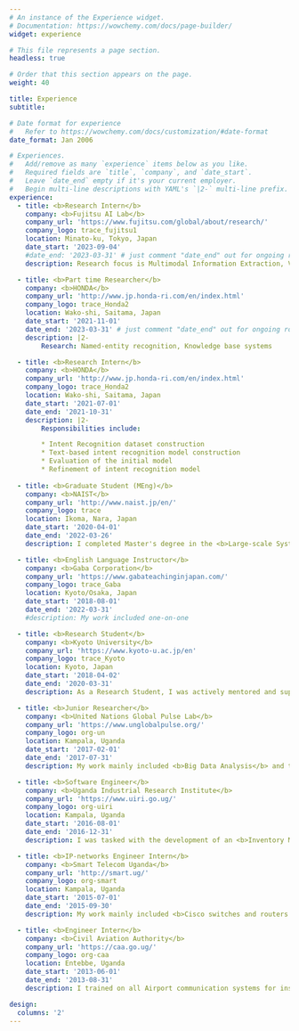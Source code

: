 ```yaml
---
# An instance of the Experience widget.
# Documentation: https://wowchemy.com/docs/page-builder/
widget: experience

# This file represents a page section.
headless: true

# Order that this section appears on the page.
weight: 40

title: Experience
subtitle:

# Date format for experience
#   Refer to https://wowchemy.com/docs/customization/#date-format
date_format: Jan 2006

# Experiences.
#   Add/remove as many `experience` items below as you like.
#   Required fields are `title`, `company`, and `date_start`.
#   Leave `date_end` empty if it's your current employer.
#   Begin multi-line descriptions with YAML's `|2-` multi-line prefix.
experience:
  - title: <b>Research Intern</b>
    company: <b>Fujitsu AI Lab</b>
    company_url: 'https://www.fujitsu.com/global/about/research/'
    company_logo: trace_fujitsu1
    location: Minato-ku, Tokyo, Japan
    date_start: '2023-09-04'
    #date_end: '2023-03-31' # just comment "date_end" out for ongoing roles.
    description: Research focus is Multimodal Information Extraction, Visual Language Models (VLM).

  - title: <b>Part time Researcher</b>
    company: <b>HONDA</b>
    company_url: 'http://www.jp.honda-ri.com/en/index.html'
    company_logo: trace_Honda2
    location: Wako-shi, Saitama, Japan
    date_start: '2021-11-01'
    date_end: '2023-03-31' # just comment "date_end" out for ongoing roles.
    description: |2-
        Research: Named-entity recognition, Knowledge base systems 

  - title: <b>Research Intern</b>
    company: <b>HONDA</b>
    company_url: 'http://www.jp.honda-ri.com/en/index.html'
    company_logo: trace_Honda2
    location: Wako-shi, Saitama, Japan
    date_start: '2021-07-01'
    date_end: '2021-10-31'
    description: |2-
        Responsibilities include:

        * Intent Recognition dataset construction
        * Text-based intent recognition model construction
        * Evaluation of the initial model
        * Refinement of intent recognition model
        
  - title: <b>Graduate Student (MEng)</b>
    company: <b>NAIST</b>
    company_url: 'http://www.naist.jp/en/'
    company_logo: trace
    location: Ikoma, Nara, Japan
    date_start: '2020-04-01'
    date_end: '2022-03-26'
    description: I completed Master's degree in the <b>Large-scale Systems Management Lab</b> where I worked on <b>Intrusion Detection</b> with <b> Prof. Shoji Kasahara</b>.

  - title: <b>English Language Instructor</b>
    company: <b>Gaba Corporation</b>
    company_url: 'https://www.gabateachinginjapan.com/'
    company_logo: trace_Gaba
    location: Kyoto/Osaka, Japan
    date_start: '2018-08-01'
    date_end: '2022-03-31'
    #description: My work included one-on-one 

  - title: <b>Research Student</b>
    company: <b>Kyoto University</b>
    company_url: 'https://www.kyoto-u.ac.jp/en'
    company_logo: trace_Kyoto
    location: Kyoto, Japan
    date_start: '2018-04-02'
    date_end: '2020-03-31'
    description: As a Research Student, I was actively mentored and supervised by <b>Prof. Masatoshi Yoshikawa</b> on <b>Information Retrieval, Databases, Human Computer Interface design and Artificial Intelligence</b> methods.

  - title: <b>Junior Researcher</b>
    company: <b>United Nations Global Pulse Lab</b>
    company_url: 'https://www.unglobalpulse.org/'
    company_logo: org-un
    location: Kampala, Uganda
    date_start: '2017-02-01'
    date_end: '2017-07-31'
    description: My work mainly included <b>Big Data Analysis</b> and the collection of <b>GIS data</b>.

  - title: <b>Software Engineer</b>
    company: <b>Uganda Industrial Research Institute</b>
    company_url: 'https://www.uiri.go.ug/'
    company_logo: org-uiri
    location: Kampala, Uganda
    date_start: '2016-08-01'
    date_end: '2016-12-31'
    description: I was tasked with the development of an <b>Inventory Management System</b> using PHP and SQLite. 

  - title: <b>IP-networks Engineer Intern</b>
    company: <b>Smart Telecom Uganda</b>
    company_url: 'http://smart.ug/'
    company_logo: org-smart
    location: Kampala, Uganda
    date_start: '2015-07-01'
    date_end: '2015-09-30'
    description: My work mainly included <b>Cisco switches and routers' configuration, DNS configuration, VPN set up and management, and CS-Core monitoring.</b>

  - title: <b>Engineer Intern</b>
    company: <b>Civil Aviation Authority</b>
    company_url: 'https://caa.go.ug/'
    company_logo: org-caa
    location: Entebbe, Uganda
    date_start: '2013-06-01'
    date_end: '2013-08-31'
    description: I trained on all Airport communication systems for instance <b>TETRA, VHF, HF, VSAT, ILS, Satellites and Radar</b>

design:
  columns: '2'
---
```

